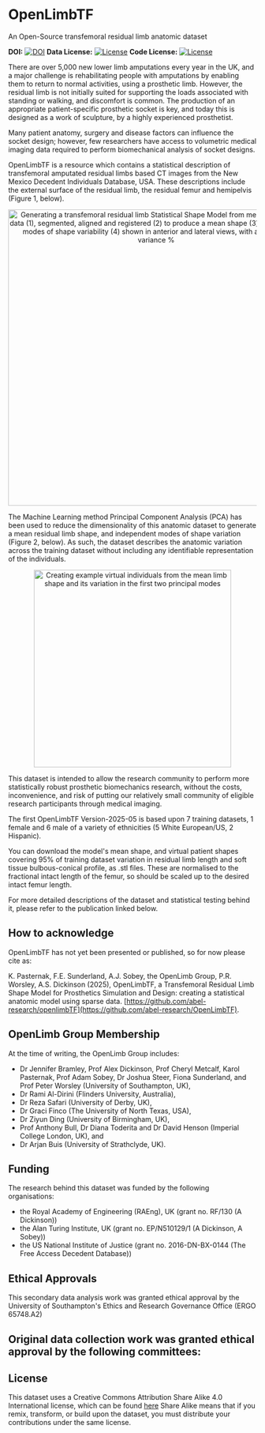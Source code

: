 # OpenLimbTF
An Open-Source transfemoral residual limb anatomic dataset

**DOI:** [![DOI](https://img.shields.io/badge/doi-10.1101/2024.11.27.24317622-brightgreen)](https://doi.org/10.1101/2024.11.27.24317622)
**Data License:** [![License](https://img.shields.io/badge/license-CC--BY--SA--4.0-green)](../main/DATA-LICENSE)
**Code License:** [![License](https://img.shields.io/badge/license-MIT-blueviolet)](../main/CODE-LICENSE)

There are over 5,000 new lower limb amputations every year in the UK, and a major challenge is rehabilitating people with amputations by enabling them to return to normal activities, using a prosthetic limb. However, the residual limb is not initially suited for supporting the loads associated with standing or walking, and discomfort is common. The production of an appropriate patient-specific prosthetic socket is key, and today this is designed as a work of sculpture, by a highly experienced prosthetist. 

Many patient anatomy, surgery and disease factors can influence the socket design; however, few researchers have access to volumetric medical imaging data required to perform biomechanical analysis of socket designs. 

OpenLimbTF is a resource which contains a statistical description of transfemoral amputated residual limbs based CT images from the New Mexico Decedent Individuals Database, USA. These descriptions include the external surface of the residual limb, the residual femur and hemipelvis  (Figure 1, below).

<p align="center">
  <img src="../main/abstract/Process.png" alt="Generating a transfemoral residual limb Statistical Shape Model from medical imaging data (1), segmented, aligned and registered (2) to produce a mean shape (3) and principal modes of shape variability (4) shown in anterior and lateral views, with associated variance %" width="600"/>
</p>

The Machine Learning method Principal Component Analysis (PCA) has been used to reduce the dimensionality of this anatomic dataset to generate a mean residual limb shape, and independent modes of shape variation (Figure 2, below). As such, the dataset describes the anatomic variation across the training dataset without including any identifiable representation of the individuals.

<p align="center">
  <img src="../main/abstract/Modes 1&2 TF.png" alt="Creating example virtual individuals from the mean limb shape and its variation in the first two principal modes" width="400"/>
</p>

This dataset is intended to allow the research community to perform more statistically robust prosthetic biomechanics research, without the costs, inconvenience, and risk of putting our relatively small community of eligible research participants through medical imaging.

The first OpenLimbTF Version-2025-05 is based upon 7 training datasets, 1 female and 6 male of a variety of ethnicities (5 White European/US, 2 Hispanic). 

You can download the model's mean shape, and virtual patient shapes covering 95% of training dataset variation in residual limb length and soft tissue bulbous-conical profile, as .stl files. These are normalised to the fractional intact length of the femur, so should be scaled up to the desired intact femur length.

For more detailed descriptions of the dataset and statistical testing behind it, please refer to the publication linked below.

How to acknowledge
------------------

OpenLimbTF has not yet been presented or published, so for now please cite as:

K. Pasternak, F.E. Sunderland, A.J. Sobey, the OpenLimb Group, P.R. Worsley, A.S. Dickinson (2025), OpenLimbTF, a Transfemoral Residual Limb Shape Model for Prosthetics Simulation and Design: creating a statistical anatomic model using sparse data. [https://github.com/abel-research/openlimbTF](https://github.com/abel-research/OpenLimbTF).

OpenLimb Group Membership
--------

At the time of writing, the OpenLimb Group includes:
- Dr Jennifer Bramley, Prof Alex Dickinson, Prof Cheryl Metcalf, Karol Pasternak, Prof Adam Sobey, Dr Joshua Steer, Fiona Sunderland, and Prof Peter Worsley (University of Southampton, UK),
- Dr Rami Al-Dirini (Flinders University, Australia),
- Dr Reza Safari (University of Derby, UK),
- Dr Graci Finco (The University of North Texas, USA),
- Dr Ziyun Ding (University of Birmingham, UK),
- Prof Anthony Bull, Dr Diana Toderita and Dr David Henson (Imperial College London, UK), and
- Dr Arjan Buis (University of Strathclyde, UK).

Funding
--------

The research behind this dataset was funded by the following organisations:
- the Royal Academy of Engineering (RAEng), UK (grant no. RF/130 (A Dickinson))
- the Alan Turing Institute, UK (grant no. EP/N510129/1 (A Dickinson, A Sobey))
- the US National Institute of Justice (grant no. 2016-DN-BX-0144 (The Free Access Decedent Database))

Ethical Approvals
--------

This secondary data analysis work was granted ethical approval by the University of Southampton's Ethics and Research Governance Office (ERGO 65748.A2)

Original data collection work was granted ethical approval by the following committees:
- 

License
--------

This dataset uses a Creative Commons Attribution Share Alike 4.0 International license, which can be found [here](../main/LICENSE)
Share Alike means that if you remix, transform, or build upon the dataset, you must distribute your contributions under the same license.
